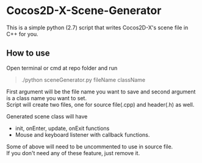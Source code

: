 # Cocos2D-X-Scene-Generator

This is a simple python (2.7) script that writes Cocos2D-X's scene file in C++ for you. 

## How to use
Open terminal or cmd at repo folder and run

> ./python sceneGenerator.py fileName className

First argument will be the file name you want to save and second argument is a class name you want to set.<br>
Script will create two files, one for source file(.cpp) and header(.h) as well.<br>

Generated scene class will have
- init, onEnter, update, onExit functions
- Mouse and keyboard listener with callback functions.

Some of above will need to be uncommented to use in source file. <br>
If you don't need any of these feature, just remove it.
